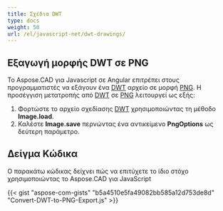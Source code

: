 ```yaml
---
title: Σχέδια DWT
type: docs
weight: 50
url: /el/javascript-net/dwt-drawings/
---
```


## **Εξαγωγή μορφής DWT σε PNG**

Το Aspose.CAD για Javascript σε Angular επιτρέπει στους προγραμματιστές να εξάγουν ένα [DWT](https://docs.fileformat.com/cad/dwt/) αρχείο σε μορφή [PNG](https://docs.fileformat.com/image/png/).
Η προσέγγιση μετατροπής από [DWT](https://docs.fileformat.com/cad/dwt/) σε [PNG](https://docs.fileformat.com/image/png/) λειτουργεί ως εξής:

1. Φορτώστε το αρχείο σχεδίασης [DWT](https://docs.fileformat.com/cad/dwt/) χρησιμοποιώντας τη μέθοδο **Image.load**.
1. Καλέστε **Image.save** περνώντας ένα αντικείμενο **PngOptions** ως δεύτερη παράμετρο.

## Δείγμα Κώδικα

Ο παρακάτω κώδικας δείχνει πώς να επιτύχετε το ίδιο στόχο χρησιμοποιώντας το Aspose.CAD για JavaScript

{{< gist "aspose-com-gists" "b5a4510e5fa49082bb585a12d753de8d" "Convert-DWT-to-PNG-Export.js" >}}
